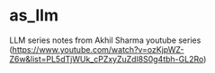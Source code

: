 # as_llm
LLM series notes from Akhil Sharma youtube series (https://www.youtube.com/watch?v=ozKjpWZ-Z6w&list=PL5dTjWUk_cPZxyZuZdl8S0g4tbh-GL2Ro)
